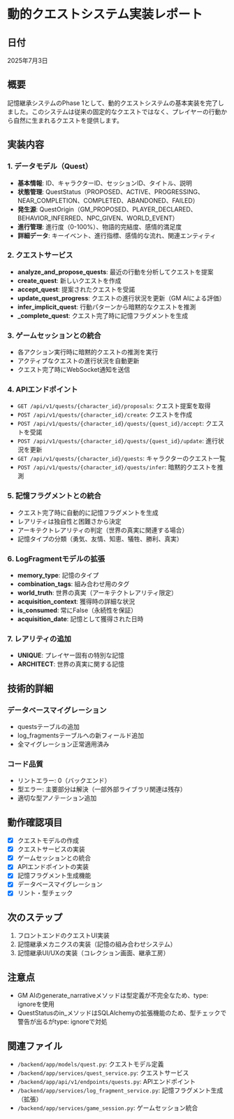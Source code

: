 # 動的クエストシステム実装レポート

## 日付
2025年7月3日

## 概要
記憶継承システムのPhase 1として、動的クエストシステムの基本実装を完了しました。このシステムは従来の固定的なクエストではなく、プレイヤーの行動から自然に生まれるクエストを提供します。

## 実装内容

### 1. データモデル（Quest）
- **基本情報**: ID、キャラクターID、セッションID、タイトル、説明
- **状態管理**: QuestStatus（PROPOSED、ACTIVE、PROGRESSING、NEAR_COMPLETION、COMPLETED、ABANDONED、FAILED）
- **発生源**: QuestOrigin（GM_PROPOSED、PLAYER_DECLARED、BEHAVIOR_INFERRED、NPC_GIVEN、WORLD_EVENT）
- **進行管理**: 進行度（0-100%）、物語的完結度、感情的満足度
- **詳細データ**: キーイベント、進行指標、感情的な流れ、関連エンティティ

### 2. クエストサービス
- **analyze_and_propose_quests**: 最近の行動を分析してクエストを提案
- **create_quest**: 新しいクエストを作成
- **accept_quest**: 提案されたクエストを受諾
- **update_quest_progress**: クエストの進行状況を更新（GM AIによる評価）
- **infer_implicit_quest**: 行動パターンから暗黙的なクエストを推測
- **_complete_quest**: クエスト完了時に記憶フラグメントを生成

### 3. ゲームセッションとの統合
- 各アクション実行時に暗黙的クエストの推測を実行
- アクティブなクエストの進行状況を自動更新
- クエスト完了時にWebSocket通知を送信

### 4. APIエンドポイント
- `GET /api/v1/quests/{character_id}/proposals`: クエスト提案を取得
- `POST /api/v1/quests/{character_id}/create`: クエストを作成
- `POST /api/v1/quests/{character_id}/quests/{quest_id}/accept`: クエストを受諾
- `POST /api/v1/quests/{character_id}/quests/{quest_id}/update`: 進行状況を更新
- `GET /api/v1/quests/{character_id}/quests`: キャラクターのクエスト一覧
- `POST /api/v1/quests/{character_id}/quests/infer`: 暗黙的クエストを推測

### 5. 記憶フラグメントとの統合
- クエスト完了時に自動的に記憶フラグメントを生成
- レアリティは独自性と困難さから決定
- アーキテクトレアリティの判定（世界の真実に関連する場合）
- 記憶タイプの分類（勇気、友情、知恵、犠牲、勝利、真実）

### 6. LogFragmentモデルの拡張
- **memory_type**: 記憶のタイプ
- **combination_tags**: 組み合わせ用のタグ
- **world_truth**: 世界の真実（アーキテクトレアリティ限定）
- **acquisition_context**: 獲得時の詳細な状況
- **is_consumed**: 常にFalse（永続性を保証）
- **acquisition_date**: 記憶として獲得された日時

### 7. レアリティの追加
- **UNIQUE**: プレイヤー固有の特別な記憶
- **ARCHITECT**: 世界の真実に関する記憶

## 技術的詳細

### データベースマイグレーション
- questsテーブルの追加
- log_fragmentsテーブルへの新フィールド追加
- 全マイグレーション正常適用済み

### コード品質
- リントエラー: 0（バックエンド）
- 型エラー: 主要部分は解決（一部外部ライブラリ関連は残存）
- 適切な型アノテーション追加

## 動作確認項目
- [x] クエストモデルの作成
- [x] クエストサービスの実装
- [x] ゲームセッションとの統合
- [x] APIエンドポイントの実装
- [x] 記憶フラグメント生成機能
- [x] データベースマイグレーション
- [x] リント・型チェック

## 次のステップ
1. フロントエンドのクエストUI実装
2. 記憶継承メカニクスの実装（記憶の組み合わせシステム）
3. 記憶継承UI/UXの実装（コレクション画面、継承工房）

## 注意点
- GM AIのgenerate_narrativeメソッドは型定義が不完全なため、type: ignoreを使用
- QuestStatusのin_メソッドはSQLAlchemyの拡張機能のため、型チェックで警告が出るがtype: ignoreで対処

## 関連ファイル
- `/backend/app/models/quest.py`: クエストモデル定義
- `/backend/app/services/quest_service.py`: クエストサービス
- `/backend/app/api/v1/endpoints/quests.py`: APIエンドポイント
- `/backend/app/services/log_fragment_service.py`: 記憶フラグメント生成（拡張）
- `/backend/app/services/game_session.py`: ゲームセッション統合